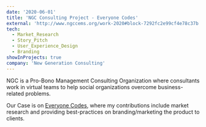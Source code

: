```yaml
---
date: '2020-06-01'
title: 'NGC Consulting Project - Everyone Codes'
external: 'http://www.ngccems.org/work-2020#block-7292fc2e99cf4e78c37b'
tech:
  - Market_Research
  - Story_Pitch
  - User_Experience_Design
  - Branding
showInProjects: true
company: 'New Generation Consulting'
---
```


NGC is a Pro-Bono Management Consulting Organization where consultants work in virtual teams to help social organizations overcome business-related problems.

Our Case is on [Everyone Codes](https://everyonecodes.io/), where my contributions include market research and providing best-practices on branding/marketing the product to clients.